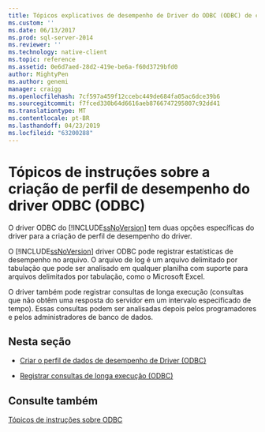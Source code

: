```yaml
---
title: Tópicos explicativos de desempenho de Driver do ODBC (ODBC) de criação de perfil | Microsoft Docs
ms.custom: ''
ms.date: 06/13/2017
ms.prod: sql-server-2014
ms.reviewer: ''
ms.technology: native-client
ms.topic: reference
ms.assetid: 0e6d7aed-28d2-419e-be6a-f60d3729bfd0
author: MightyPen
ms.author: genemi
manager: craigg
ms.openlocfilehash: 7cf597a459f12ccebc449de684fa05ac6dce39b6
ms.sourcegitcommit: f7fced330b64d6616aeb8766747295807c92dd41
ms.translationtype: MT
ms.contentlocale: pt-BR
ms.lasthandoff: 04/23/2019
ms.locfileid: "63200288"
---
```

# <a name="profiling-odbc-driver-performance-how-to-topics-odbc"></a>Tópicos de instruções sobre a criação de perfil de desempenho do driver ODBC (ODBC)
  O driver ODBC do [!INCLUDE[ssNoVersion](../../includes/ssnoversion-md.md)] tem duas opções específicas do driver para a criação de perfil de desempenho do driver.  
  
 O [!INCLUDE[ssNoVersion](../../includes/ssnoversion-md.md)] driver ODBC pode registrar estatísticas de desempenho no arquivo. O arquivo de log é um arquivo delimitado por tabulação que pode ser analisado em qualquer planilha com suporte para arquivos delimitados por tabulação, como o Microsoft Excel.  
  
 O driver também pode registrar consultas de longa execução (consultas que não obtêm uma resposta do servidor em um intervalo especificado de tempo). Essas consultas podem ser analisadas depois pelos programadores e pelos administradores de banco de dados.  
  
## <a name="in-this-section"></a>Nesta seção  
  
-   [Criar o perfil de dados de desempenho de Driver &#40;ODBC&#41;](profiling-odbc-driver-performance-data.md)  
  
-   [Registrar consultas de longa execução &#40;ODBC&#41;](profiling-odbc-driver-performance-data-log-long-running-queries.md)  
  
## <a name="see-also"></a>Consulte também  
 [Tópicos de instruções sobre ODBC](odbc-how-to-topics.md)  
  
  
